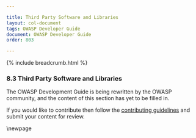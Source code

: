 ```yaml
---

title: Third Party Software and Libraries
layout: col-document
tags: OWASP Developer Guide
document: OWASP Developer Guide
order: 803

---
```


{% include breadcrumb.html %}

### 8.3 Third Party Software and Libraries

The OWASP Development Guide is being rewritten by the OWASP community,
and the content of this section has yet to be filled in.

If you would like to contribute then follow the [contributing guidelines][contribute]
and submit your content for review.

[contribute]: https://github.com/OWASP/www-project-developer-guide/blob/main/contributing.md

\newpage
